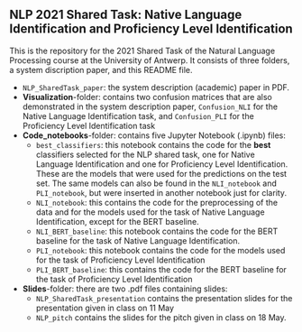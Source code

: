 ## NLP 2021 Shared Task: Native Language Identification and Proficiency Level Identification 

This is the repository for the 2021 Shared Task of the Natural Language Processing course at the University of Antwerp. It consists of three folders, a system discription paper, and this README file.

- `NLP_SharedTask_paper`: the system description (academic) paper in PDF.
- **Visualization**-folder: contains two confusion matrices that are also demonstrated in the system description paper, `Confusion_NLI` for the Native Language Identification task, and `Confusion_PLI` for the Proficiency Level Identification task
- **Code_notebooks**-folder: contains five Jupyter Notebook (.ipynb) files: 
    - `best_classifiers`: this notebook contains the code for the **best** classifiers selected for the NLP shared task, one for Native Language Identification and one for Proficiency Level Identification. These are the models that were used for the predictions on the test set. The same models can also be found in the `NLI_notebook` and `PLI_notebook`, but were inserted in another notebook just for clarity.
    - `NLI_notebook`: this contains the code for the preprocessing of the data and for the models used for the task of Native Language Identification, except for the BERT baseline.
    - `NLI_BERT_baseline`: this notebook contains the code for the BERT baseline for the task of Native Language Identification.
    - `PLI_notebook`: this notebook contains the code for the models used for the task of Proficiency Level Identification
    - `PLI_BERT_baseline`: this contains the code for the BERT baseline for the task of Proficiency Level Identification
- **Slides**-folder: there are two .pdf files containing slides: 
    - `NLP_SharedTask_presentation` contains the presentation slides for the presentation given in class on 11 May
    - `NLP_pitch` contains the slides for the pitch given in class on 18 May.
